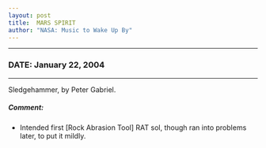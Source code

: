 ```yaml
---
layout: post
title:  MARS SPIRIT
author: "NASA: Music to Wake Up By"
---
```


----
### DATE: January 22, 2004
----
Sledgehammer, by Peter Gabriel.

##### Comment:
* Intended first [Rock Abrasion Tool] RAT sol, though ran into problems later, to put it mildly.
